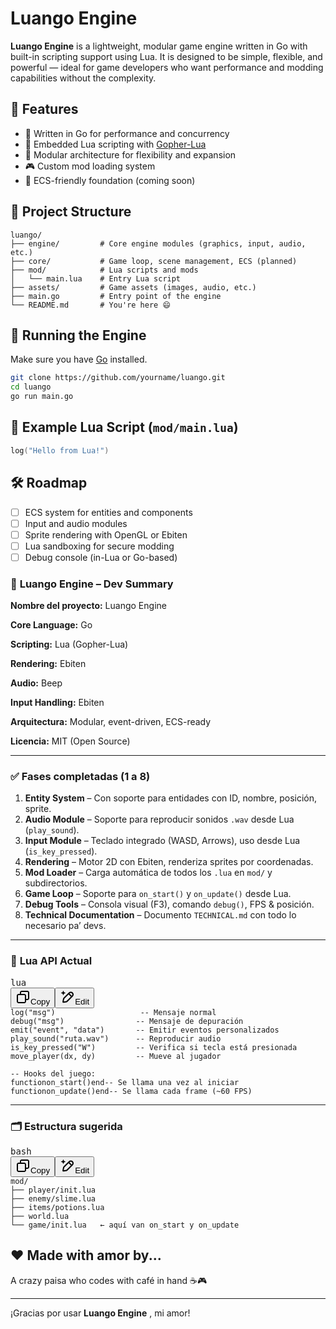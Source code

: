 # Luango Engine

**Luango Engine** is a lightweight, modular game engine written in Go with built-in scripting support using Lua. It is designed to be simple, flexible, and powerful — ideal for game developers who want performance and modding capabilities without the complexity.

## 🚀 Features

* 🔄 Written in Go for performance and concurrency
* 🧠 Embedded Lua scripting with [Gopher-Lua](https://github.com/yuin/gopher-lua)
* 🧩 Modular architecture for flexibility and expansion
* 🎮 Custom mod loading system
* 🧱 ECS-friendly foundation (coming soon)

## 📂 Project Structure

```
luango/
├── engine/         # Core engine modules (graphics, input, audio, etc.)
├── core/           # Game loop, scene management, ECS (planned)
├── mod/            # Lua scripts and mods
│   └── main.lua    # Entry Lua script
├── assets/         # Game assets (images, audio, etc.)
├── main.go         # Entry point of the engine
└── README.md       # You're here 😄
```

## 🧪 Running the Engine

Make sure you have [Go](https://golang.org/dl/) installed.

```bash
git clone https://github.com/yourname/luango.git
cd luango
go run main.go
```

## 📝 Example Lua Script (`mod/main.lua`)

```lua
log("Hello from Lua!")
```

## 🛠 Roadmap

* [ ] ECS system for entities and components
* [ ] Input and audio modules
* [ ] Sprite rendering with OpenGL or Ebiten
* [ ] Lua sandboxing for secure modding
* [ ] Debug console (in-Lua or Go-based)

### 🧠 **Luango Engine – Dev Summary**

**Nombre del proyecto:** Luango Engine

**Core Language:** Go

**Scripting:** Lua (Gopher-Lua)

**Rendering:** Ebiten

**Audio:** Beep

**Input Handling:** Ebiten

**Arquitectura:** Modular, event-driven, ECS-ready

**Licencia:** MIT (Open Source)

---

### ✅ **Fases completadas (1 a 8)**

1. **Entity System** – Con soporte para entidades con ID, nombre, posición, sprite.
2. **Audio Module** – Soporte para reproducir sonidos `.wav` desde Lua (`play_sound`).
3. **Input Module** – Teclado integrado (WASD, Arrows), uso desde Lua (`is_key_pressed`).
4. **Rendering** – Motor 2D con Ebiten, renderiza sprites por coordenadas.
5. **Mod Loader** – Carga automática de todos los `.lua` en `mod/` y subdirectorios.
6. **Game Loop** – Soporte para `on_start()` y `on_update()` desde Lua.
7. **Debug Tools** – Consola visual (F3), comando `debug()`, FPS & posición.
8. **Technical Documentation** – Documento `TECHNICAL.md` con todo lo necesario pa’ devs.

---

### 📜 **Lua API Actual**

<pre class="!overflow-visible" data-start="1279" data-end="1752"><div class="contain-inline-size rounded-md border-[0.5px] border-token-border-medium relative bg-token-sidebar-surface-primary"><div class="flex items-center text-token-text-secondary px-4 py-2 text-xs font-sans justify-between h-9 bg-token-sidebar-surface-primary dark:bg-token-main-surface-secondary select-none rounded-t-[5px]">lua</div><div class="sticky top-9"><div class="absolute bottom-0 right-0 flex h-9 items-center pr-2"><div class="flex items-center rounded bg-token-sidebar-surface-primary px-2 font-sans text-xs text-token-text-secondary dark:bg-token-main-surface-secondary"><span class="" data-state="closed"><button class="flex gap-1 items-center select-none px-4 py-1" aria-label="Copy"><svg width="24" height="24" viewBox="0 0 24 24" fill="none" xmlns="http://www.w3.org/2000/svg" class="icon-xs"><path fill-rule="evenodd" clip-rule="evenodd" d="M7 5C7 3.34315 8.34315 2 10 2H19C20.6569 2 22 3.34315 22 5V14C22 15.6569 20.6569 17 19 17H17V19C17 20.6569 15.6569 22 14 22H5C3.34315 22 2 20.6569 2 19V10C2 8.34315 3.34315 7 5 7H7V5ZM9 7H14C15.6569 7 17 8.34315 17 10V15H19C19.5523 15 20 14.5523 20 14V5C20 4.44772 19.5523 4 19 4H10C9.44772 4 9 4.44772 9 5V7ZM5 9C4.44772 9 4 9.44772 4 10V19C4 19.5523 4.44772 20 5 20H14C14.5523 20 15 19.5523 15 19V10C15 9.44772 14.5523 9 14 9H5Z" fill="currentColor"></path></svg>Copy</button></span><span class="" data-state="closed"><button class="flex select-none items-center gap-1 px-4 py-1"><svg width="24" height="24" viewBox="0 0 24 24" fill="none" xmlns="http://www.w3.org/2000/svg" class="icon-xs"><path d="M2.5 5.5C4.3 5.2 5.2 4 5.5 2.5C5.8 4 6.7 5.2 8.5 5.5C6.7 5.8 5.8 7 5.5 8.5C5.2 7 4.3 5.8 2.5 5.5Z" fill="currentColor" stroke="currentColor" stroke-linecap="round" stroke-linejoin="round"></path><path d="M5.66282 16.5231L5.18413 19.3952C5.12203 19.7678 5.09098 19.9541 5.14876 20.0888C5.19933 20.2067 5.29328 20.3007 5.41118 20.3512C5.54589 20.409 5.73218 20.378 6.10476 20.3159L8.97693 19.8372C9.72813 19.712 10.1037 19.6494 10.4542 19.521C10.7652 19.407 11.0608 19.2549 11.3343 19.068C11.6425 18.8575 11.9118 18.5882 12.4503 18.0497L20 10.5C21.3807 9.11929 21.3807 6.88071 20 5.5C18.6193 4.11929 16.3807 4.11929 15 5.5L7.45026 13.0497C6.91175 13.5882 6.6425 13.8575 6.43197 14.1657C6.24513 14.4392 6.09299 14.7348 5.97903 15.0458C5.85062 15.3963 5.78802 15.7719 5.66282 16.5231Z" stroke="currentColor" stroke-width="2" stroke-linecap="round" stroke-linejoin="round"></path><path d="M14.5 7L18.5 11" stroke="currentColor" stroke-width="2" stroke-linecap="round" stroke-linejoin="round"></path></svg>Edit</button></span></div></div></div><div class="overflow-y-auto p-4" dir="ltr"><code class="!whitespace-pre language-lua"><span><span>log</span><span>(</span><span>"msg"</span><span>)                   </span><span>-- Mensaje normal</span><span>
</span><span>debug</span><span>(</span><span>"msg"</span><span>)                </span><span>-- Mensaje de depuración</span><span>
emit(</span><span>"event"</span><span>, </span><span>"data"</span><span>)       </span><span>-- Emitir eventos personalizados</span><span>
play_sound(</span><span>"ruta.wav"</span><span>)      </span><span>-- Reproducir audio</span><span>
is_key_pressed(</span><span>"W"</span><span>)         </span><span>-- Verifica si tecla está presionada</span><span>
move_player(dx, dy)         </span><span>-- Mueve al jugador</span><span>

</span><span>-- Hooks del juego:</span><span>
</span><span>function</span><span></span><span>on_start</span><span>()</span><span></span><span>end</span><span></span><span>-- Se llama una vez al iniciar</span><span>
</span><span>function</span><span></span><span>on_update</span><span>()</span><span></span><span>end</span><span></span><span>-- Se llama cada frame (~60 FPS)</span><span>
</span></span></code></div></div></pre>

---

### 🗂️ **Estructura sugerida**

<pre class="!overflow-visible" data-start="1792" data-end="1932"><div class="contain-inline-size rounded-md border-[0.5px] border-token-border-medium relative bg-token-sidebar-surface-primary"><div class="flex items-center text-token-text-secondary px-4 py-2 text-xs font-sans justify-between h-9 bg-token-sidebar-surface-primary dark:bg-token-main-surface-secondary select-none rounded-t-[5px]">bash</div><div class="sticky top-9"><div class="absolute bottom-0 right-0 flex h-9 items-center pr-2"><div class="flex items-center rounded bg-token-sidebar-surface-primary px-2 font-sans text-xs text-token-text-secondary dark:bg-token-main-surface-secondary"><span class="" data-state="closed"><button class="flex gap-1 items-center select-none px-4 py-1" aria-label="Copy"><svg width="24" height="24" viewBox="0 0 24 24" fill="none" xmlns="http://www.w3.org/2000/svg" class="icon-xs"><path fill-rule="evenodd" clip-rule="evenodd" d="M7 5C7 3.34315 8.34315 2 10 2H19C20.6569 2 22 3.34315 22 5V14C22 15.6569 20.6569 17 19 17H17V19C17 20.6569 15.6569 22 14 22H5C3.34315 22 2 20.6569 2 19V10C2 8.34315 3.34315 7 5 7H7V5ZM9 7H14C15.6569 7 17 8.34315 17 10V15H19C19.5523 15 20 14.5523 20 14V5C20 4.44772 19.5523 4 19 4H10C9.44772 4 9 4.44772 9 5V7ZM5 9C4.44772 9 4 9.44772 4 10V19C4 19.5523 4.44772 20 5 20H14C14.5523 20 15 19.5523 15 19V10C15 9.44772 14.5523 9 14 9H5Z" fill="currentColor"></path></svg>Copy</button></span><span class="" data-state="closed"><button class="flex select-none items-center gap-1 px-4 py-1"><svg width="24" height="24" viewBox="0 0 24 24" fill="none" xmlns="http://www.w3.org/2000/svg" class="icon-xs"><path d="M2.5 5.5C4.3 5.2 5.2 4 5.5 2.5C5.8 4 6.7 5.2 8.5 5.5C6.7 5.8 5.8 7 5.5 8.5C5.2 7 4.3 5.8 2.5 5.5Z" fill="currentColor" stroke="currentColor" stroke-linecap="round" stroke-linejoin="round"></path><path d="M5.66282 16.5231L5.18413 19.3952C5.12203 19.7678 5.09098 19.9541 5.14876 20.0888C5.19933 20.2067 5.29328 20.3007 5.41118 20.3512C5.54589 20.409 5.73218 20.378 6.10476 20.3159L8.97693 19.8372C9.72813 19.712 10.1037 19.6494 10.4542 19.521C10.7652 19.407 11.0608 19.2549 11.3343 19.068C11.6425 18.8575 11.9118 18.5882 12.4503 18.0497L20 10.5C21.3807 9.11929 21.3807 6.88071 20 5.5C18.6193 4.11929 16.3807 4.11929 15 5.5L7.45026 13.0497C6.91175 13.5882 6.6425 13.8575 6.43197 14.1657C6.24513 14.4392 6.09299 14.7348 5.97903 15.0458C5.85062 15.3963 5.78802 15.7719 5.66282 16.5231Z" stroke="currentColor" stroke-width="2" stroke-linecap="round" stroke-linejoin="round"></path><path d="M14.5 7L18.5 11" stroke="currentColor" stroke-width="2" stroke-linecap="round" stroke-linejoin="round"></path></svg>Edit</button></span></div></div></div><div class="overflow-y-auto p-4" dir="ltr"><code class="!whitespace-pre"><span><span>mod/
├── player/init.lua
├── enemy/slime.lua
├── items/potions.lua
├── world.lua
└── game/init.lua   ← aquí van on_start y on_update
</span></span></code></div></div></pre>


## ❤️ Made with amor by...

A crazy paisa who codes with café in hand ☕🎮

---

¡Gracias por usar  **Luango Engine** , mi amor!
